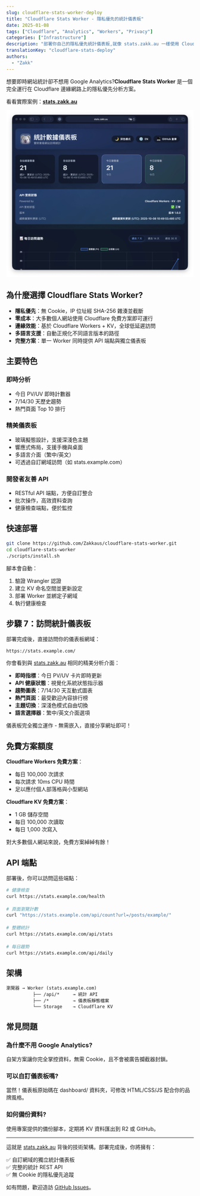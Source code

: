 ```yaml
---
slug: cloudflare-stats-worker-deploy
title: "Cloudflare Stats Worker - 隱私優先的統計儀表板"
date: 2025-01-08
tags: ["Cloudflare", "Analytics", "Workers", "Privacy"]
categories: ["Infrastructure"]
description: "部署你自己的隱私優先統計儀表板,就像 stats.zakk.au 一樣使用 Cloudflare Workers"
translationKey: "cloudflare-stats-deploy"
authors:
  - "Zakk"
---
```


想要即時網站統計卻不想用 Google Analytics?**Cloudflare Stats Worker** 是一個完全運行在 Cloudflare 邊緣網路上的隱私優先分析方案。

看看實際案例：**[stats.zakk.au](https://stats.zakk.au/)**

![統計儀表板](stats-dashboard.webp)

## 為什麼選擇 Cloudflare Stats Worker?

- **隱私優先**：無 Cookie，IP 位址經 SHA-256 雜湊並截斷
- **零成本**：大多數個人網站使用 Cloudflare 免費方案即可運行
- **邊緣效能**：基於 Cloudflare Workers + KV，全球低延遲訪問
- **多語言支援**：自動正規化不同語言版本的路徑
- **完整方案**：單一 Worker 同時提供 API 端點與獨立儀表板

## 主要特色

### 即時分析
- 今日 PV/UV 即時計數器
- 7/14/30 天歷史趨勢
- 熱門頁面 Top 10 排行

### 精美儀表板
- 玻璃擬態設計，支援深淺色主題
- 響應式佈局，支援手機與桌面
- 多語言介面（繁中/英文）
- 可透過自訂網域訪問（如 stats.example.com）

### 開發者友善 API
- RESTful API 端點，方便自訂整合
- 批次操作，高效資料查詢
- 健康檢查端點，便於監控

## 快速部署

```bash
git clone https://github.com/Zakkaus/cloudflare-stats-worker.git
cd cloudflare-stats-worker
./scripts/install.sh
```

腳本會自動：
1. 驗證 Wrangler 認證
2. 建立 KV 命名空間並更新設定
3. 部署 Worker 並綁定子網域
4. 執行健康檢查

## 步驟 7：訪問統計儀表板

部署完成後，直接訪問你的儀表板網域：

```
https://stats.example.com/
```

你會看到與 [stats.zakk.au](https://stats.zakk.au/) 相同的精美分析介面：

- **即時指標**：今日 PV/UV 卡片即時更新
- **API 健康狀態**：視覺化系統狀態指示器
- **趨勢圖表**：7/14/30 天互動式圖表
- **熱門頁面**：最受歡迎內容排行榜
- **主題切換**：深淺色模式自由切換
- **語言選擇器**：繁中/英文介面選項

儀表板完全獨立運作 - 無需嵌入，直接分享網址即可！

## 免費方案額度

**Cloudflare Workers 免費方案**：
- 每日 100,000 次請求
- 每次請求 10ms CPU 時間
- 足以應付個人部落格與小型網站

**Cloudflare KV 免費方案**：
- 1 GB 儲存空間
- 每日 100,000 次讀取
- 每日 1,000 次寫入

對大多數個人網站來說，免費方案綽綽有餘！

## API 端點

部署後，你可以訪問這些端點：

```bash
# 健康檢查
curl https://stats.example.com/health

# 頁面瀏覽計數
curl "https://stats.example.com/api/count?url=/posts/example/"

# 整體統計
curl https://stats.example.com/api/stats

# 每日趨勢
curl https://stats.example.com/api/daily
```

## 架構

```
瀏覽器 → Worker (stats.example.com)
          ├── /api/*     → 統計 API
          ├── /*         → 儀表板靜態檔案
          └── Storage    → Cloudflare KV
```

## 常見問題

### 為什麼不用 Google Analytics?
自架方案讓你完全掌控資料，無需 Cookie，且不會被廣告攔截器封鎖。

### 可以自訂儀表板嗎?
當然！儀表板原始碼在 dashboard/ 資料夾，可修改 HTML/CSS/JS 配合你的品牌風格。

### 如何備份資料?
使用專案提供的備份腳本，定期將 KV 資料匯出到 R2 或 GitHub。

---

這就是 [stats.zakk.au](https://stats.zakk.au/) 背後的技術架構。部署完成後，你將擁有：

✅ 自訂網域的獨立統計儀表板  
✅ 完整的統計 REST API  
✅ 無 Cookie 的隱私優先追蹤  

如有問題，歡迎造訪 [GitHub Issues](https://github.com/Zakkaus/cloudflare-stats-worker/issues)。
